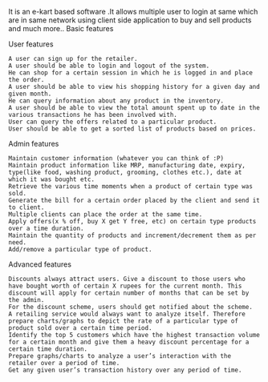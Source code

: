 It is an e-kart based software .It allows multiple user to login at same which are in same network using client side application to buy and sell products and much more.. 
Basic features

User features

    A user can sign up for the retailer.
    A user should be able to login and logout of the system.
    He can shop for a certain session in which he is logged in and place the order.
    A user should be able to view his shopping history for a given day and given month.
    He can query information about any product in the inventory.
    A user should be able to view the total amount spent up to date in the various transactions he has been involved with.
    User can query the offers related to a particular product.
    User should be able to get a sorted list of products based on prices.

Admin features

    Maintain customer information (whatever you can think of :P)
    Maintain product information like MRP, manufacturing date, expiry, type(like food, washing product, grooming, clothes etc.), date at which it was bought etc.
    Retrieve the various time moments when a product of certain type was sold.
    Generate the bill for a certain order placed by the client and send it to client.
    Multiple clients can place the order at the same time.
    Apply offers(x % off, buy X get Y free, etc) on certain type products over a time duration.
    Maintain the quantity of products and increment/decrement them as per need.
    Add/remove a particular type of product.

Advanced features

    Discounts always attract users. Give a discount to those users who have bought worth of certain X rupees for the current month. This discount will apply for certain number of months that can be set by the admin.
    For the discount scheme, users should get notified about the scheme.
    A retailing service would always want to analyze itself. Therefore prepare charts/graphs to depict the rate of a particular type of product sold over a certain time period.
    Identify the top 5 customers which have the highest transaction volume for a certain month and give them a heavy discount percentage for a certain time duration.
    Prepare graphs/charts to analyze a user’s interaction with the retailer over a period of time.
    Get any given user’s transaction history over any period of time.
